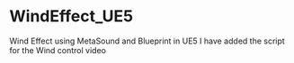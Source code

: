 # WindEffect_UE5
 Wind Effect using MetaSound and Blueprint in UE5
I have added the script for the Wind control video
